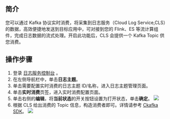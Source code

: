 ## 简介

您可以通过 Kafka 协议实时消费，将采集到日志服务（Cloud Log Service,CLS）的数据，高效便捷地发送到目标应用中，可对接到您的 Flink、ES 等流计算组件，完成日志数据的流式处理。开启此功能后，CLS 会提供一个 Kafka Topic 供您消费。


## 操作步骤

1. 登录 [日志服务控制台](https://console.cloud.tencent.com/cls) 。
2. 在左侧导航栏中，单击**日志主题**。
3. 单击需要配置实时消费的日志主题 ID/名称，进入日志主题管理页面。
4. 单击**实时消费**页签，进入实时消费配置页面。
5. 单击右侧的**编辑**，将**当前状态**的开关按钮设置为打开状态，单击**确定**。
![](https://qcloudimg.tencent-cloud.cn/raw/4cecea88d64c4e490bc6393ec72e0709.jpg)
6. 根据 CLS 给出消费的 Topic 信息，构造消费者即可。详情请参考 [Ckafka SDK](https://cloud.tencent.com/document/product/597/55035)。
![](https://qcloudimg.tencent-cloud.cn/raw/d67ad751917a1ac690b63e2e5d56d911.jpg)


